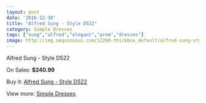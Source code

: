 ```yaml
---
layout: post
date: '2016-12-30'
title: "Alfred Sung - Style D522"
category: Simple Dresses
tags: ["sung","alfred","elegant","prom","dresses"]
image: http://img.sequinious.com/12260-thickbox_default/alfred-sung-style-d522.jpg
---
```

Alfred Sung - Style D522

On Sales: **$240.99**
<a href="https://www.sequinious.com/simple-dresses/5752-alfred-sung-style-d522.html"><amp-img layout="responsive" width="600" height="600" src="//img.sequinious.com/12260-thickbox_default/alfred-sung-style-d522.jpg" alt="Alfred Sung - Style D522 0" /></a>
<a href="https://www.sequinious.com/simple-dresses/5752-alfred-sung-style-d522.html"><amp-img layout="responsive" width="600" height="600" src="//img.sequinious.com/12261-thickbox_default/alfred-sung-style-d522.jpg" alt="Alfred Sung - Style D522 1" /></a>

Buy it: [Alfred Sung - Style D522](https://www.sequinious.com/simple-dresses/5752-alfred-sung-style-d522.html "Alfred Sung - Style D522")

View more: [Simple Dresses](https://www.sequinious.com/5-simple-dresses "Simple Dresses")